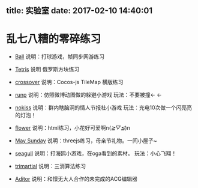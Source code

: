 title: 实验室
date: 2017-02-10 14:40:01
---

# 乱七八糟的零碎练习

- [Ball](http://www.surebrz.com/ball)
说明：打球游戏，帧同步网游练习

- [Tetris](http://www.nocknow.com/tetris/)
说明 俄罗斯方块练习

- [crossover](http://www.nocknow.com/tuanzi-js/)
说明：Cocos-js TileMap 横版练习

- [runp](http://www.nocknow.com/runp/)
说明：仿照微博动图做的躲避小游戏
玩法：不要被撞← ←

- [nokiss](http://www.nocknow.com/nokiss/)
说明：群内瞎脑洞的情人节报社小游戏
玩法：充电10次做一个闪亮亮的灯泡！

- [flower](http://www.nocknow.com/flower/)
说明：html练习，小花好可爱啊n(*≧▽≦*)n

- [May Sunday](http://www.nocknow.com/three/)
说明：threejs练习，母亲节礼物。一间小屋子~

- [seagull](http://www.nocknow.com/seagull/)
说明：打海鸥小游戏，在oga看到的素材。
玩法：小心飞翔！

- [trimartial](http://www.nocknow.com/trimartial/)
说明：三消算法练习

- [Aditor](http://www.nocknow.com/index.php?s=Aditor/Index/story)
说明：和憬无大人合作的未完成的ACG编辑器
